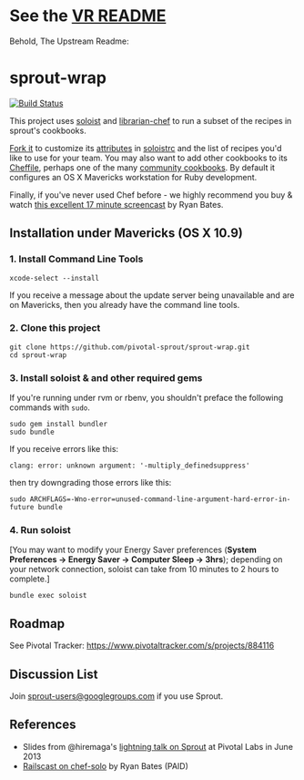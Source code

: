 # See the [VR README](VR_README.md)

Behold, The Upstream Readme:















# sprout-wrap

[![Build Status](https://travis-ci.org/pivotal-sprout/sprout-wrap.png?branch=master)](https://travis-ci.org/pivotal-sprout/sprout-wrap)

This project uses [soloist](https://github.com/mkocher/soloist) and [librarian-chef](https://github.com/applicationsonline/librarian-chef)
to run a subset of the recipes in sprout's cookbooks.

[Fork it](https://github.com/pivotal-sprout/sprout-wrap/fork) to 
customize its [attributes](http://docs.opscode.com/chef_overview_attributes.html) in [soloistrc](/soloistrc) and the list of recipes 
you'd like to use for your team. You may also want to add other cookbooks to its [Cheffile](/Cheffile), perhaps one 
of the many [community cookbooks](http://community.opscode.com/cookbooks). By default it configures an OS X 
Mavericks workstation for Ruby development.

Finally, if you've never used Chef before - we highly recommend you buy &amp; watch [this excellent 17 minute screencast](http://railscasts.com/episodes/339-chef-solo-basics) by Ryan Bates. 

## Installation under Mavericks (OS X 10.9)

### 1. Install Command Line Tools
  
    xcode-select --install

If you receive a message about the update server being unavailable and are on Mavericks, then you already have the command line tools.

### 2. Clone this project

    git clone https://github.com/pivotal-sprout/sprout-wrap.git
    cd sprout-wrap

### 3. Install soloist & and other required gems

If you're running under rvm or rbenv, you shouldn't preface the following commands with `sudo`.

    sudo gem install bundler
    sudo bundle

If you receive errors like this:

    clang: error: unknown argument: '-multiply_definedsuppress'

then try downgrading those errors like this:

    sudo ARCHFLAGS=-Wno-error=unused-command-line-argument-hard-error-in-future bundle

### 4. Run soloist

[You may want to modify your Energy Saver preferences (**System Preferences &rarr; Energy Saver &rarr; Computer Sleep &rarr; 3hrs**); depending on your network connection, soloist can take from 10 minutes to 2 hours to complete.]

    bundle exec soloist

## Roadmap

See Pivotal Tracker: https://www.pivotaltracker.com/s/projects/884116

## Discussion List

  Join [sprout-users@googlegroups.com](https://groups.google.com/forum/#!forum/sprout-users) if you use Sprout.

## References

* Slides from @hiremaga's [lightning talk on Sprout](http://sprout-talk.cfapps.io/) at Pivotal Labs in June 2013
* [Railscast on chef-solo](http://railscasts.com/episodes/339-chef-solo-basics) by Ryan Bates (PAID)
